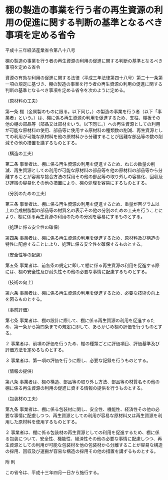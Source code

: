 # 棚の製造の事業を行う者の再生資源の利用の促進に関する判断の基準となるべき事項を定める省令

平成十三年経済産業省令第八十八号

棚の製造の事業を行う者の再生資源の利用の促進に関する判断の基準となるべき事項を定める省令

資源の有効な利用の促進に関する法律（平成三年法律第四十八号）第二十一条第一項の規定に基づき、棚の製造の事業を行う者の再生資源の利用の促進に関する判断の基準となるべき事項を定める省令を次のように定める。

（原材料の工夫）

第一条 棚（金属製のものに限る。以下同じ。）の製造の事業を行う者（以下「事業者」という。）は、棚に係る再生資源の利用を促進するため、支柱、棚板その他の棚の部品等（部品又は部材をいう。以下同じ。）への再生資源としての利用が可能な原材料の使用、部品等に使用する原材料の種類数の削減、再生資源としての利用が可能な原材料を他の原材料から分離することが困難な部品等の数の削減その他の措置を講ずるものとする。

（構造の工夫）

第二条 事業者は、棚に係る再生資源の利用を促進するため、ねじの数量の削減、再生資源としての利用が可能な原材料の部品等を他の原材料の部品等から分離することが容易な接合方法の採用その他の部品等の取り外しの容易化、回収及び運搬の容易化その他の措置により、棚の処理を容易にするものとする。

（分別のための工夫）

第三条 事業者は、棚に係る再生資源の利用を促進するため、重量が百グラム以上の合成樹脂製の部品等の材質名の表示その他の分別のための工夫を行うことにより、棚に係る再生資源の利用のための分別を容易にするものとする。

（処理に係る安全性の確保）

第四条 事業者は、棚に係る再生資源の利用を促進するため、原材料及び構造の特性に配慮することにより、処理に係る安全性を確保するものとする。

（安全性等の配慮）

第五条 事業者は、前各条の規定に即して棚に係る再生資源の利用を促進する際には、棚の安全性及び耐久性その他の必要な事情に配慮するものとする。

（技術の向上）

第六条 事業者は、棚に係る再生資源の利用を促進するため、必要な技術の向上を図るものとする。

（事前評価）

第七条 事業者は、棚の設計に際して、棚に係る再生資源の利用を促進するため、第一条から第四条までの規定に即して、あらかじめ棚の評価を行うものとする。

２ 事業者は、前項の評価を行うため、棚の種類ごとに評価項目、評価基準及び評価方法を定めるものとする。

３ 事業者は、第一項の評価を行うに際し、必要な記録を行うものとする。

（情報の提供）

第八条 事業者は、棚の構造、部品等の取り外し方法、部品等の材質名その他の棚に係る再生資源の利用の促進に資する情報の提供を行うものとする。

（包装材の工夫）

第九条 事業者は、棚に係る包装材に関し、安全性、機能性、経済性その他の必要な事情に配慮しつつ、再生資源としての利用が容易な原材料又は再生資源を利用した原材料を使用するものとする。

２ 事業者は、棚に係る包装材の再生資源としての利用を促進するため、棚に係る包装について、安全性、機能性、経済性その他の必要な事情に配慮しつつ、再生資源としての利用が可能な包装材を他の包装材から分離することが容易な構造の採用、回収及び運搬が容易な構造の採用その他の措置を講ずるものとする。

附 則

この省令は、平成十三年四月一日から施行する。

